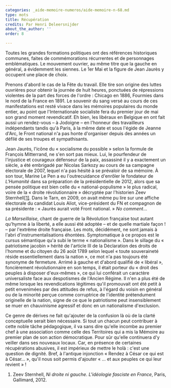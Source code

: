 ```yaml
---
categories: _aide-memoire-numeros/aide-memoire-n-68.md
type: mots
title: Récupération
credits: Par Henri Deleersnijder
about_the_author: ''
order: 8

---
```

Toutes les grandes formations politiques ont des références historiques communes, faites de commémorations récurrentes et de personnages emblématiques. Le mouvement ouvrier, au même titre que la gauche en général, a évidemment les siennes. Le 1er Mai et la figure de Jean Jaurès y occupent une place de choix.

Prenons d'abord le cas de la Fête du travail. Elle tire son origine des luttes ouvrières pour obtenir la journée de huit heures, ponctuées de répressions violentes de la part des forces de l'ordre : Chicago en 1886, Fourmies dans le nord de la France en 1891. Le souvenir du sang versé au cours de ces manifestations est resté vivace dans les mémoires populaires du monde entier, au point que l'Internationale socialiste fera du premier jour de mai son grand moment revendicatif. Eh bien, les libéraux en Belgique en ont fait aussi un rendez-vous – à Jodoigne – en l'honneur des travailleurs indépendants tandis qu'à Paris, à la même date et sous l'égide de Jeanne d'Arc, le Front national n'a pas honte d'organiser depuis des années un défilé de ses troupes et sympathisants.

Jean Jaurès, l'icône du « socialisme du possible » selon la formule de François Mitterrand, ne s'en sort pas mieux. Lui, le pourfendeur de l'injustice et courageux défenseur de la paix, assassiné il y a exactement un siècle, a été embrigadé par Nicolas Sarkozy au cours de sa campagne électorale de 2007, lequel n'a pas hésité à se prévaloir de sa mémoire. À son tour, Marine Le Pen a eu l'outrecuidance d'enrôler le fondateur de _L'Humanité_ dans sa préparation de la présidentielle de 2012, alors que sa pensée politique est bien celle du « national-populisme » le plus radical, voire de la « droite révolutionnaire » décryptée par l'historien Zeev Sternhell[\[1\]](#footnote-1). Dans le Tarn, en 2009, on avait même pu lire sur une affiche électorale du candidat Louis Aliot, vice-président du FN et compagnon de sa présidente : « Jaurès aurait voté Front national. » _No comment_...

_La Marseillaise_, chant de guerre de la Révolution française tout autant qu'hymne à la liberté, a elle aussi été adoptée – et de quelle martiale façon ! – par l'extrême droite française. Les mots, décidément, ne sont jamais à l'abri d'instrumentalisations éhontées. Symptomatique à ce propos est le cursus sémantique qu'a subi le terme « nationalisme ». Dans le sillage du « patriotisme jacobin » hérité de l'article III de la Déclaration des droits de l'homme et du citoyen du 26 août 1789 selon lequel « toute souveraineté réside essentiellement dans la nation », ce mot n'a pas toujours été synonyme de fermeture. Arrimé à gauche et d'abord qualifié de « libéral », foncièrement révolutionnaire en son temps, il était porteur du « droit des peuples à disposer d'eux-mêmes », ce qui lui conférait un caractère universaliste face aux despotismes de l'Ancien Régime. Il n'en a plus été de même lorsque les revendications légitimes qu'il promouvait ont été petit à petit envenimées par des attitudes de refus, à l'égard du voisin en général ou de la minorité perçue comme corruptrice de l'identité prétendument originelle de la nation, signe de ce que le patriotisme peut insensiblement se muer en chauvinisme agressif et donc en un nationalisme d'exclusion.

Ce genre de dérives ne fait qu'ajouter de la confusion là où de la clarté conceptuelle serait bien nécessaire. Si tout un chacun peut contribuer à cette noble tâche pédagogique, il va sans dire qu'elle incombe au premier chef à une association comme celle des Territoires qui a mis la Mémoire au premier plan de son action démocratique. Pour sûr qu'elle continuera d'y veiller dans ses nouveaux locaux. Car, en présence de certaines récupérations abusives, il est impérieux de mettre le holà : c'est une question de dignité. Bref, à l'antique injonction « Rendez à César ce qui est à César... », qu'il nous soit permis d'ajouter « ... et aux peuples ce qui leur revient » !

1. Zeev Sternhell, _Ni droite ni gauche. L'idéologie fasciste en France_, Paris, Gallimard, 2012.